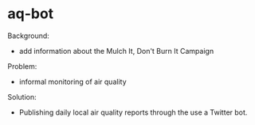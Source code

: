 # aq-bot
Background: 
- add information about the Mulch It, Don't Burn It Campaign

Problem:
- informal monitoring of air quality

Solution:
- Publishing daily local air quality reports through the use a Twitter bot.



